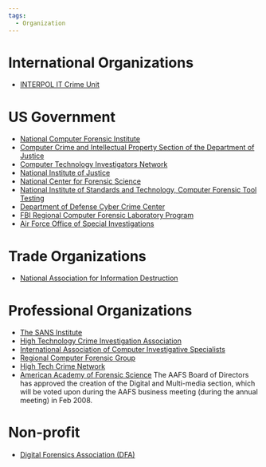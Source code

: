 ```yaml
---
tags:
  - Organization
---
```


# International Organizations

* [INTERPOL IT Crime Unit](https://www.interpol.int/en/Crimes/Cybercrime)

# US Government

* [National Computer Forensic Institute](national_computer_forensic_institute.md)
* [Computer Crime and Intellectual Property Section of the Department of Justice](https://www.justice.gov/criminal-ccips)
* [Computer Technology Investigators Network](https://ctin.org/)
* [National Institute of Justice](https://www.ojp.gov/about/offices/national-institute-justice-nij)
* [National Center for Forensic Science](https://ncfs.ucf.edu/)
* [National Institute of Standards and Technology, Computer Forensic Tool Testing](https://www.nist.gov/itl/ssd/software-quality-group/computer-forensics-tool-testing-program-cftt)
* [Department of Defense Cyber Crime Center](defense_cybercrime_center.md)
* [FBI Regional Computer Forensic Laboratory Program](https://www.rcfl.gov/)
* [Air Force Office of Special Investigations](https://www.osi.af.mil/)

# Trade Organizations

* [National Association for Information Destruction](https://isigmaonline.org/)

# Professional Organizations

* [The SANS Institute](https://www.sans.org/emea/)
* [High Technology Crime Investigation Association](https://www.htcia.org/)
* [International Association of Computer Investigative Specialists](https://www.iacis.com/)
* [Regional Computer Forensic Group](http://www.rcfg.org/)
* [High Tech Crime Network](http://www.htcn.org/)
* [American Academy of Forensic Science](https://www.aafs.org/) The AAFS
  Board of Directors has approved the creation of the Digital and
  Multi-media section, which will be voted upon during the AAFS business
  meeting (during the annual meeting) in Feb 2008.

# Non-profit

* [Digital Forensics Association (DFA)](http://www.digitalforensicsassociation.org/)
